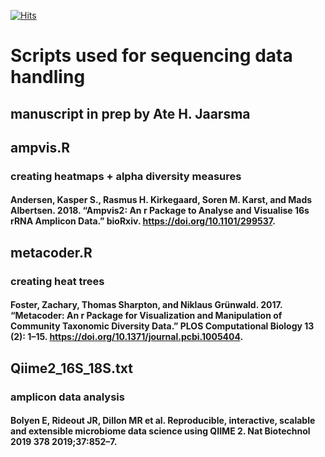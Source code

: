 [![Hits](https://hits.seeyoufarm.com/api/count/incr/badge.svg?url=https%3A%2F%2Fgithub.com%2Fatejaarsma%2FGR21_Greenland_Ice_Sheet_Microbial_Diversity_Data_Handling&count_bg=%2379C83D&title_bg=%23555555&icon=&icon_color=%23E7E7E7&title=hits&edge_flat=false)](https://hits.seeyoufarm.com)

# Scripts used for sequencing data handling 
## manuscript in prep by Ate H. Jaarsma
## ampvis.R
### creating heatmaps + alpha diversity measures
#### Andersen, Kasper S., Rasmus H. Kirkegaard, Soren M. Karst, and Mads Albertsen. 2018. “Ampvis2: An r Package to Analyse and Visualise 16s rRNA Amplicon Data.” bioRxiv. https://doi.org/10.1101/299537.

## metacoder.R
### creating heat trees
#### Foster, Zachary, Thomas Sharpton, and Niklaus Grünwald. 2017. “Metacoder: An r Package for Visualization and Manipulation of Community Taxonomic Diversity Data.” PLOS Computational Biology 13 (2): 1–15. https://doi.org/10.1371/journal.pcbi.1005404.

##  Qiime2_16S_18S.txt
### amplicon data analysis
#### Bolyen E, Rideout JR, Dillon MR et al. Reproducible, interactive, scalable and extensible microbiome data science using QIIME 2. Nat Biotechnol 2019 378 2019;37:852–7.
    
   
